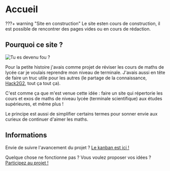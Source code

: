 # Accueil

???+ warning "Site en construction"
    Le site esten cours de construction, il est possible de rencontrer des pages vides ou en cours de rédaction.

## Pourquoi ce site ?

![Tu es devenu fou ?](https://media.giphy.com/media/Ut6Xbl4kfDcWc/giphy.gif)

Pour la petite histoire j'avais comme projet de réviser les cours de maths de lycée car je voulais reprendre mon niveau de terminale. J'avais aussi en tête de faire un truc utile pour les autres (le partage de la connaissance, [Hack2G2](https://hack2g2.fr), tout ça tout ça).

C'est comme ça que m'est venue cette idée : faire un site qui répertorie les cours et exos de maths de niveau lycée (terminale scientifique) aux études supérieures, et même plus !

Le principe est aussi de simplifier certains termes pour sonner envie aux curieux de continuer d'aimer les maths.

## Informations

Envie de suivre l'avancement du projet ? [Le kanban est ici !](https://github.com/OxNinja/docs-maths/projects/1)

Quelque chose ne fonctionne pas ? Vous voulez proposer vos idées ? [Participez au projet !](https://github.com/OxNinja/docs-maths/issues)
